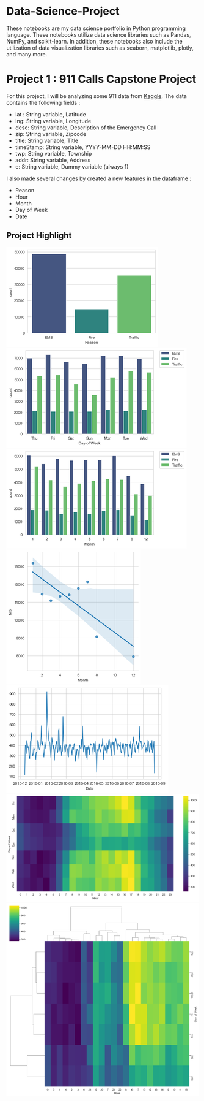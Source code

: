 # Data-Science-Project

These notebooks are my data science portfolio in Python programming language. These notebooks utilize data science libraries such as Pandas, NumPy, and scikit-learn. In addition, these notebooks also include the utilization of data visualization libraries such as seaborn, matplotlib, plotly, and many more.

# Project 1 : 911 Calls Capstone Project

For this project, I will be analyzing some 911 data from [Kaggle](https://www.kaggle.com/datasets/mchirico/montcoalert). The data contains the following fields :

- lat : String variable, Latitude
- lng: String variable, Longitude
- desc: String variable, Description of the Emergency Call
- zip: String variable, Zipcode
- title: String variable, Title
- timeStamp: String variable, YYYY-MM-DD HH:MM:SS
- twp: String variable, Township
- addr: String variable, Address
- e: String variable, Dummy variable (always 1)

I also made several changes by created a new features in the dataframe :

- Reason
- Hour
- Month
- Day of Week
- Date

## Project Highlight

![911-Calls_Capstone Project](https://github.com/wiryanatasunardi/Data-Science-Project/blob/main/Images/911-Calls_Capstone%20Project.png)
![911-Calls_Capstone Project](https://github.com/wiryanatasunardi/Data-Science-Project/blob/main/Images/911-Calls_Capstone%20Project_1.png)
![911-Calls_Capstone Project](https://github.com/wiryanatasunardi/Data-Science-Project/blob/main/Images/911-Calls_Capstone%20Project_2.png)
![911-Calls_Capstone Project](https://github.com/wiryanatasunardi/Data-Science-Project/blob/main/Images/911-Calls_Capstone%20Project_3.png)
![911-Calls_Capstone Project](https://github.com/wiryanatasunardi/Data-Science-Project/blob/main/Images/911-Calls_Capstone%20Project_4.png)
![911-Calls_Capstone Project](https://github.com/wiryanatasunardi/Data-Science-Project/blob/main/Images/911-Calls_Capstone%20Project_5.png)
![911-Calls_Capstone Project](https://github.com/wiryanatasunardi/Data-Science-Project/blob/main/Images/911-Calls_Capstone%20Project_6.png)
